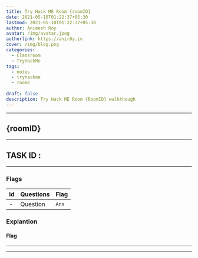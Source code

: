 ```yaml
---
title: Try Hack ME Room {roomID}
date: 2021-05-10T01:22:37+05:30
lastmod: 2021-05-10T01:22:37+05:30
author: Animesh Roy
avatar: /img/avatar.jpeg
authorlink: https://anir0y.in
cover: /img/blog.png
categories:
  - Classroom
  - TryHackMe
tags:
  - notes
  - tryhackme
  - rooms
  
draft: false
description: Try Hack ME Room {RoomID} walkthough
---
```


---
## {roomID}
<script src="https://tryhackme.com/badge/434937"></script>  

---


## TASK ID : 

---
### Flags
|id|Questions | Flag | 
|-|---|---|
|-|Question|`Ans`|

### Explantion

#### Flag 
---


<!-- Ads code-->
---
<script type="text/javascript" language="javascript">
      var aax_size='728x90';
      var aax_pubname = 'anir0y-21';
      var aax_src='302';
    </script>
<script type="text/javascript" language="javascript" src="http://c.amazon-adsystem.com/aax2/assoc.js"></script>